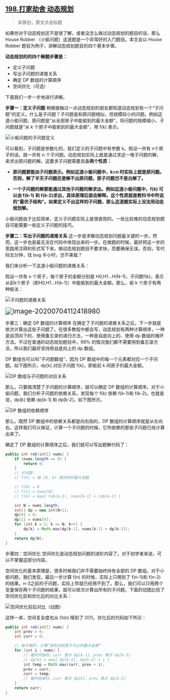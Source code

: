 ## [198.打家劫舍 动态规划](https://leetcode-cn.com/problems/house-robber/solution/dong-tai-gui-hua-jie-ti-si-bu-zou-xiang-jie-cjavap/)

> 非原创，原文点击标题

如果你对于动态规划还不是很了解，或者没怎么做过动态规划的题目的话，那么 House Robber （小偷问题）这道题是一个非常好的入门题目。本文会以 House Robber 题目为例子，讲解动态规划题目的四个基本步骤。



**动态规划的的四个解题步骤是：**

- 定义子问题
- 写出子问题的递推关系
- 确定 DP 数组的计算顺序
- 空间优化（可选）



下面我们一步一步地进行讲解。

**步骤一：定义子问题**
稍微接触过一点动态规划的朋友都知道动态规划有一个“子问题”的定义。什么是子问题？子问题是和原问题相似，但规模较小的问题。例如这道小偷问题，原问题是“从全部房子中能偷到的最大金额”，将问题的规模缩小，子问题就是“从 k 个房子中能偷到的最大金额”，用 f(k) 表示。

![小偷问题的子问题定义](https://pic.leetcode-cn.com/91c71fba111b52580bd0f99bd77f386ae26055b6ffb015c3df9dc26204e8465a.jpg)



可以看到，子问题是参数化的，我们定义的子问题中有参数 k。假设一共有 n个房子的话，就一共有 n 个子问题。动态规划实际上就是通过求这一堆子问题的解，来求出原问题的解。这要求子问题需要具备**两个性质：**

- **原问题要能由子问题表示。例如这道小偷问题中，k=n 时实际上就是原问题。否则，解了半天子问题还是解不出原问题，那子问题岂不是白解了。**

- **一个子问题的解要能通过其他子问题的解求出。例如这道小偷问题中，f(k) 可以由 f(k-1) 和 f(k-2)求出，具体原理后面会解释。这个性质就是教科书中所说的“最优子结构”。如果定义不出这样的子问题，那么这道题实际上没法用动态规划解。**

  

小偷问题由于比较简单，定义子问题实际上是很直观的。一些比较难的动态规划题目可能需要一些定义子问题的技巧。



**步骤二：写出子问题的递推关系**
这一步是求解动态规划问题最关键的一步。然而，这一步也是最无法在代码中体现出来的一步。在做题的时候，最好把这一步的思路用注释的形式写下来。做动态规划题目不要求快，而要确保无误。否则，写代码五分钟，找 bug 半小时，岂不美哉？

我们来分析一下这道小偷问题的递推关系：

假设一共有 n 个房子，每个房子的金额分别是 H0,H1...H(N-1)，子问题f(k)，表示从前k个房子（即H0,H1...H(k-1)）中能偷到的最大金额。那么，偷 k 个房子有两种偷法：

![子问题的递推关系](https://pic.leetcode-cn.com/ccceac397062b8ac6d369506f5481be5e473d4f9b35751da7861a681bbecc3e8.jpg)

<img src="C:\Users\yangjiewei\AppData\Roaming\Typora\typora-user-images\image-20200704112418980.png" alt="image-20200704112418980" style="zoom:150%;" />





步骤三：确定 DP 数组的计算顺序
在确定了子问题的递推关系之后，下一步就是依次计算出这些子问题了。在很多教程中都会写，动态规划有两种计算顺序，一种是自顶向下的、使用备忘录的递归方法，一种是自底向上的、使用 dp 数组的循环方法。不过在普通的动态规划题目中，99% 的情况我们都不需要用到备忘录方法，所以我们最好坚持用自底向上的 dp 数组。

DP 数组也可以叫”子问题数组”，因为 DP 数组中的每一个元素都对应一个子问题。如下图所示，dp[k] 对应子问题 f(k)，即偷前 k 间房子的最大金额。

![DP 数组与子问题的对应关系](https://pic.leetcode-cn.com/a0d29f1322a7938733fd62f3b2de8b04f678591e40cdf4062810e8d9608e4b5e.jpg)



那么，只要搞清楚了子问题的计算顺序，就可以确定 DP 数组的计算顺序。对于小偷问题，我们分析子问题的依赖关系，发现每个 f(k) 依赖 f(k-1)和 f(k-2)。也就是说，dp[k] 依赖 dp[k-1] 和 dp[k-2]，如下图所示。

![DP 数组的依赖顺序](https://pic.leetcode-cn.com/daa19672855195ae1496f6a3f112dbe9fe0e16e9541238002acaac44f22be613.jpg)



那么，既然 DP 数组中的依赖关系都是向右指的，DP 数组的计算顺序就是从左向右。这样我们可以保证，计算一个子问题的时候，它所依赖的那些子问题已经计算出来了。

确定了 DP 数组的计算顺序之后，我们就可以写出题解代码了：

```java
public int rob(int[] nums) {
    if (nums.length == 0) {
        return 0;
    }
    // 子问题：
    // f(k) = 偷 [0..k) 房间中的最大金额

    // f(0) = 0
    // f(1) = nums[0]
    // f(k) = max{ rob(k-1), nums[k-1] + rob(k-2) }

    int N = nums.length;
    int[] dp = new int[N+1];
    dp[0] = 0;
    dp[1] = nums[0];
    for (int k = 2; k <= N; k++) {
        dp[k] = Math.max(dp[k-1], nums[k-1] + dp[k-2]);
    }
    return dp[N];
}
```



步骤四：空间优化
空间优化是动态规划问题的进阶内容了。对于初学者来说，可以不掌握这部分内容。

空间优化的基本原理是，很多时候我们并不需要始终持有全部的 DP 数组。对于小偷问题，我们发现，最后一步计算 f(n) 的时候，实际上只用到了 f(n-1)和 f(n-2) 的结果。n-3之前的子问题，实际上早就已经用不到了。那么，我们可以只用两个变量保存两个子问题的结果，就可以依次计算出所有的子问题。下面的动图比较了空间优化前和优化后的对比关系：

![空间优化前后对比（动图）](https://pic.leetcode-cn.com/3dcbb1028ed9cdac95fdc8c8348ccc6f2e4c50b3fd8222e5690257d6b495090a.gif)



这样一来，空间复杂度也从 O(n) 降到了 O(1)。优化后的代码如下所示：

```java
public int rob(int[] nums) {
    int prev = 0;
    int curr = 0;

    // 每次循环，计算“偷到当前房子为止的最大金额”
    for (int i : nums) {
        // 循环开始时，curr 表示 dp[k-1]，prev 表示 dp[k-2]
        // dp[k] = max{ dp[k-1], dp[k-2] + i }
        int temp = Math.max(curr, prev + i);
        prev = curr;
        curr = temp;
        // 循环结束时，curr 表示 dp[k]，prev 表示 dp[k-1]
    }
    return curr;
}
```






